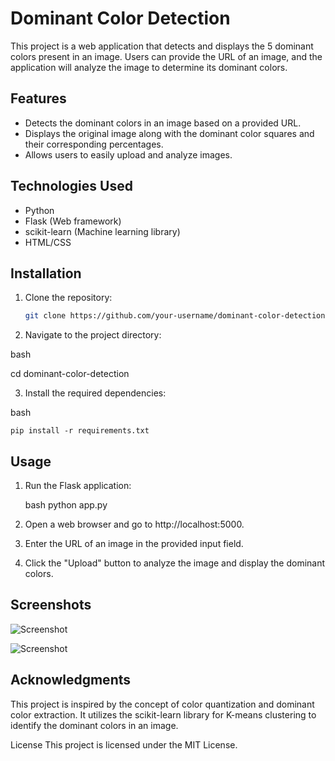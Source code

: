# Dominant Color Detection

This project is a web application that detects and displays the 5 dominant colors present in an image. Users can provide the URL of an image, and the application will analyze the image to determine its dominant colors.

## Features

- Detects the dominant colors in an image based on a provided URL.
- Displays the original image along with the dominant color squares and their corresponding percentages.
- Allows users to easily upload and analyze images.

## Technologies Used

- Python
- Flask (Web framework)
- scikit-learn (Machine learning library)
- HTML/CSS

## Installation

1. Clone the repository:

   ```bash
   git clone https://github.com/your-username/dominant-color-detection.git

2. Navigate to the project directory:

bash

cd dominant-color-detection

3. Install the required dependencies:

bash

    pip install -r requirements.txt

## Usage

1. Run the Flask application:

    bash
    python app.py

2. Open a web browser and go to http://localhost:5000.
3. Enter the URL of an image in the provided input field.
4. Click the "Upload" button to analyze the image and display the dominant colors.

## Screenshots

![Screenshot](examples/example_1.png)

![Screenshot](examples/example_2.png)
## Acknowledgments

This project is inspired by the concept of color quantization and dominant color extraction. It utilizes the scikit-learn library for K-means clustering to identify the dominant colors in an image.

License
This project is licensed under the MIT License.
